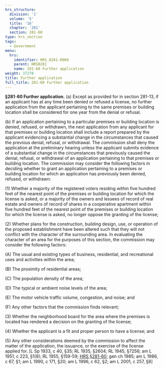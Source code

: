 ```yaml
---
hrs_structure:
  division: '1'
  volume: '5'
  title: '16'
  chapter: '281'
  section: 281-60
type: hrs_section
tags:
  - Government
menu:
  hrs:
    identifier: HRS_0281-0060
    parent: HRS0281
    name: 281-60 Further application
weight: 37270
title: Further application
full_title: 281-60 Further application
---
```

**§281**-**60 Further application.** (a) Except as provided for in section 281-13, if an applicant has at any time been denied or refused a license, no further application from the applicant pertaining to the same premises or building location shall be considered for one year from the denial or refusal.

(b) If an application pertaining to a particular premises or building location is denied, refused, or withdrawn, the next application from any applicant for that premises or building location shall include a report prepared by the applicant evidencing a substantial change in the circumstances that caused the previous denial, refusal, or withdrawal. The commission shall deny the application at the preliminary hearing unless the applicant submits evidence of a substantial change in the circumstances that previously caused the denial, refusal, or withdrawal of an application pertaining to that premises or building location. The commission may consider the following factors in deciding whether to grant an application pertaining to a premises or building location for which an application has previously been denied, refused, or withdrawn:

(1) Whether a majority of the registered voters residing within five hundred feet of the nearest point of the premises or building location for which the license is asked, or a majority of the owners and lessees of record of real estate and owners of record of shares in a cooperative apartment within five hundred feet of the nearest point of the premises or building location for which the license is asked, no longer oppose the granting of the license;

(2) Whether plans for the construction, building design, use, or operation of the proposed establishment have been altered such that they will not conflict with the character of the surrounding area. In evaluating the character of an area for the purposes of this section, the commission may consider the following factors:

(A) The usual and existing types of business, residential, and recreational uses and activities within the area;

(B) The proximity of residential areas;

(C) The population density of the area;

(D) The typical or ambient noise levels of the area;

(E) The motor vehicle traffic volume, congestion, and noise; and

(F) Any other factors that the commission finds relevant;

(3) Whether the neighborhood board for the area where the premises is located has rendered a decision on the granting of the license;

(4) Whether the applicant is a fit and proper person to have a license; and

(5) Any other considerations deemed by the commission to affect the matter of the application, the issuance, or the exercise of the license applied for. [L Sp 1933, c 40, §35; RL 1935, §2604; RL 1945, §7256; am L 1951, c 223, §1(8); RL 1955, §159-59; [HRS §281-60](/title-16/chapter-281/section-281-60/); gen ch 1985; am L 1986, c 67, §1; am L 1990, c 171, §20; am L 1996, c 62, §2; am L 2001, c 257, §8]